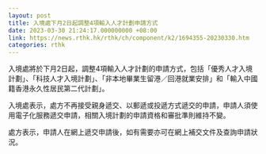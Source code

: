```yaml
---
layout: post
title: 入境處下月2日起調整4項輸入人才計劃申請方式
date: 2023-03-30 21:24:17.000000000 +08:00
link: https://news.rthk.hk/rthk/ch/component/k2/1694355-20230330.htm
categories: rthk
---
```


入境處將於下月2日起，調整4項輸入人才計劃的申請方式，包括「優秀人才入境計劃」、「科技人才入境計劃」、「非本地畢業生留港／回港就業安排」和「輸入中國籍香港永久性居民第二代計劃」。

入境處表示，處方不再接受親身遞交、以郵遞或投遞方式遞交的申請，申請人須使用電子化服務遞交申請，相關入境計劃的申請資格和審批準則維持不變。

處方表示，申請人在網上遞交申請後，如有需要亦可在網上補交文件及查詢申請狀況。

